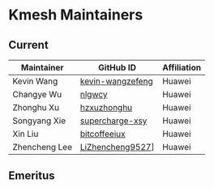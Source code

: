 # Kmesh Maintainers

## Current

| Maintainer           | GitHub ID                                               | Affiliation |
| -------------------- | ------------------------------------------------------- |--------|
| Kevin Wang           | [kevin-wangzefeng](https://github.com/kevin-wangzefeng) | Huawei |
| Changye Wu           | [nlgwcy](https://github.com/nlgwcy)                     | Huawei |
| Zhonghu Xu           | [hzxuzhonghu](https://github.com/hzxuzhonghu)           | Huawei |
| Songyang Xie         | [supercharge-xsy](https://github.com/supercharge-xsy)   | Huawei |
| Xin Liu              | [bitcoffeeiux](https://github.com/bitcoffeeiux)         | Huawei |
| Zhencheng Lee        | [LiZhencheng9527](https://github.com/LiZhencheng9527)]  | Huawei |

## Emeritus
